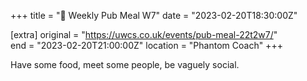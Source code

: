 +++
title = "🍔 Weekly Pub Meal W7"
date = "2023-02-20T18:30:00Z"

[extra]
original = "https://uwcs.co.uk/events/pub-meal-22t2w7/"    
end = "2023-02-20T21:00:00Z"
location = "Phantom Coach"
+++

Have some food, meet some people, be vaguely social.
